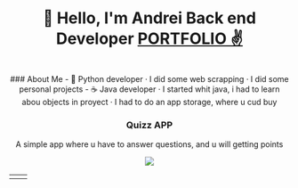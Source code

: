 <!--
**Eriosoul/Eriosoul** is a ✨ _special_ ✨ repository because its `README.md` (this file) appears on your GitHub profile.
### Hi there 👋
Here are some ideas to get you started:

- 🔭 I’m currently working on ...
- 🌱 I’m currently learning ...
- 👯 I’m looking to collaborate on ...
- 🤔 I’m looking for help with ...
- 💬 Ask me about ...
- 📫 How to reach me: ...
- 😄 Pronouns: ...
- ⚡ Fun fact: ...
-->

<div align="center">
  <h1 align="center"> 👋 Hello, I'm Andrei Back end Developer <a href=""> PORTFOLIO ✌️ </a></h1>

  <br>
  ### About Me
  - 🐍 Python developer
    · I did some web scrapping
    · I did some personal projects 
  - ☕ Java developer
    · I started whit java, i had to learn abou objects in proyect
    · I had to do an app storage, where u cud buy 
<table>
  <tr>
    <td width="50%"></td>
      <h3 align="center"> Quizz APP</h3>
    <div align="center">
      <p> A simple app where u have to answer questions, and u will getting points</p>
      <div> <img src="https://camo.githubusercontent.com/f438bce7641354cb07539d2f231b9b4e74b1b8202d79d8317de9a8f82db733d9/68747470733a2f2f692e6962622e636f2f344b32793868682f6c6f63616c686f73742d333030302e706e67" /></div>
  </tr>
</table>
</div>
